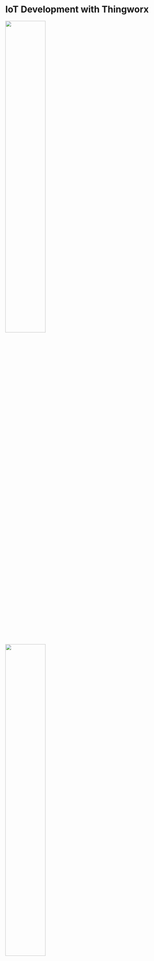 # IoT Development with Thingworx

<Image src="Images/Thingworx_Dashboard.JPG" class="center" style="width:50%">
  
 <Image src="Images/Thingworx_Thing_Properties.JPG" class="center" style="width:50%">
  
#Hello frpm
